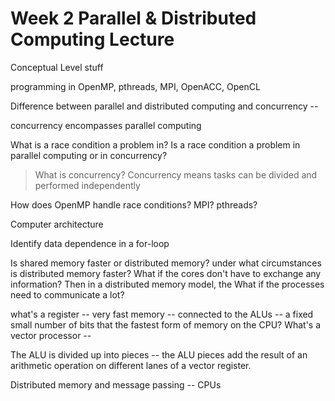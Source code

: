 # Week 2 Parallel & Distributed Computing Lecture

Conceptual Level stuff

programming in OpenMP, pthreads, MPI, OpenACC, OpenCL

Difference between parallel and distributed computing and concurrency --


concurrency encompasses parallel computing 

What is a race condition a problem in? Is a race condition a problem in parallel computing or in concurrency?

> What is concurrency? 
Concurrency means tasks can be divided and performed independently

How does OpenMP handle race conditions? MPI? pthreads?

Computer architecture 

Identify data dependence in a for-loop

Is shared memory faster or distributed memory? under what circumstances is distributed memory faster? What if the cores don't have to exchange any information? Then in a distributed memory model, the
What if the processes need to communicate a lot?

what's a register -- very fast memory -- connected to the ALUs -- a fixed small number of bits that the fastest form of memory on the CPU?
What's a vector processor -- 

The ALU is divided up into pieces -- the ALU pieces add the result of an arithmetic operation on different lanes of a vector register.


Distributed memory and message passing -- CPUs

